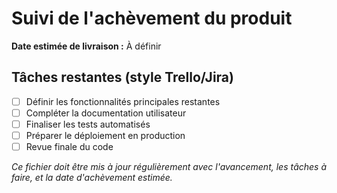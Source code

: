 # Suivi de l'achèvement du produit

**Date estimée de livraison :** À définir

## Tâches restantes (style Trello/Jira)

- [ ] Définir les fonctionnalités principales restantes
- [ ] Compléter la documentation utilisateur
- [ ] Finaliser les tests automatisés
- [ ] Préparer le déploiement en production
- [ ] Revue finale du code

_Ce fichier doit être mis à jour régulièrement avec l'avancement, les tâches à faire, et la date d'achèvement estimée._
